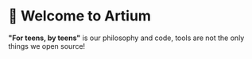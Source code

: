 # 👋 Welcome to Artium


**"For teens, by teens"** is our philosophy and code, tools are not the only things we open source!
